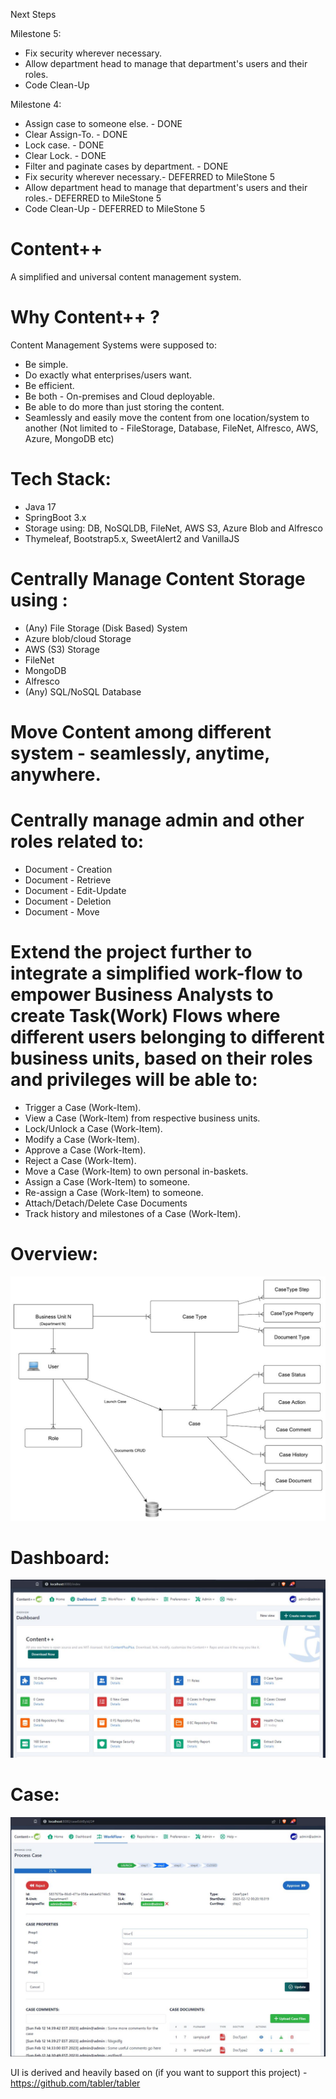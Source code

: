 Next Steps

Milestone 5:
  - Fix security wherever necessary.
  - Allow department head to manage that department's users and their roles.
  - Code Clean-Up

Milestone 4:
  - Assign case to someone else. - DONE
  - Clear Assign-To. - DONE
  - Lock case. - DONE
  - Clear Lock. - DONE
  - Filter and paginate cases by department. - DONE
  - Fix security wherever necessary.- DEFERRED to MileStone 5
  - Allow department head to manage that department's users and their roles.- DEFERRED to MileStone 5
  - Code Clean-Up - DEFERRED to MileStone 5
  
  

# Content++
A simplified and universal content management system.

# Why Content++ ?
Content Management Systems were supposed to:
  - Be simple. 
  - Do exactly what enterprises/users want.
  - Be efficient.
  - Be both - On-premises and Cloud deployable.
  - Be able to do more than just storing the content.
  - Seamlessly and easily move the content from one location/system to another (Not limited to - FileStorage, Database, FileNet, Alfresco, AWS, Azure, MongoDB etc)     


# Tech Stack:
  - Java 17
  - SpringBoot 3.x
  - Storage using: DB, NoSQLDB, FileNet, AWS S3, Azure Blob and Alfresco
  - Thymeleaf, Bootstrap5.x, SweetAlert2 and VanillaJS


# Centrally Manage Content Storage using :
  - (Any) File Storage (Disk Based) System
  - Azure blob/cloud Storage
  - AWS (S3) Storage
  - FileNet
  - MongoDB
  - Alfresco
  - (Any) SQL/NoSQL Database

# Move Content among different system - seamlessly, anytime, anywhere.

# Centrally manage admin and other roles related to:

  - Document - Creation
  - Document - Retrieve
  - Document - Edit-Update
  - Document - Deletion
  - Document - Move

# Extend the project further to integrate a simplified work-flow to empower Business Analysts to create Task(Work) Flows where different users belonging to different business units, based on their roles and privileges will be able to:
  - Trigger a Case (Work-Item).
  - View a Case (Work-Item) from respective business units. 
  - Lock/Unlock a Case (Work-Item). 
  - Modify a Case (Work-Item).
  - Approve a Case (Work-Item).
  - Reject a Case (Work-Item).
  - Move a Case (Work-Item) to own personal in-baskets. 
  - Assign a Case (Work-Item) to someone.
  - Re-assign a Case (Work-Item) to someone.
  - Attach/Detach/Delete Case Documents
  - Track history and milestones of a Case (Work-Item).

# Overview:
  
  ![content++](https://github.com/ajkr195/ContentPlusPlus/blob/main/screenshots/Content%2B%2B.JPG)
  
# Dashboard:  
  
  ![content++](https://github.com/ajkr195/ContentPlusPlus/blob/main/screenshots/Dashboard.JPG)
  
# Case:  
  
  ![content++](https://github.com/ajkr195/ContentPlusPlus/blob/main/screenshots/Case.JPG)


UI is derived and heavily based on (if you want to support this project) - https://github.com/tabler/tabler 
